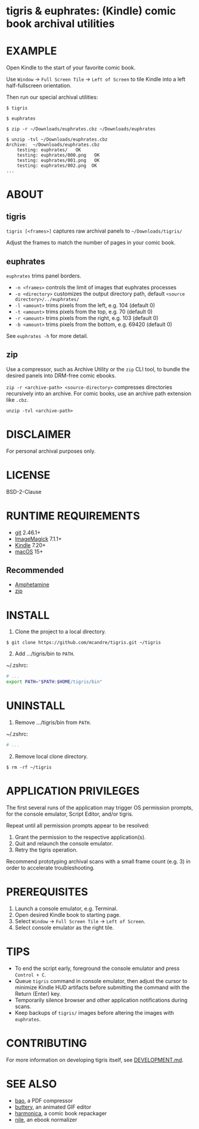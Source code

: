 # tigris & euphrates: (Kindle) comic book archival utilities

# EXAMPLE

Open Kindle to the start of your favorite comic book.

Use `Window` -> `Full Screen Tile` -> `Left of Screen` to tile Kindle into a left half-fullscreen orientation.

Then run our special archival utilities:

```
$ tigris

$ euphrates

$ zip -r ~/Downloads/euphrates.cbz ~/Downloads/euphrates

$ unzip -tvl ~/Downloads/euphrates.cbz
Archive:  ~/Downloads/euphrates.cbz
    testing: euphrates/   OK
    testing: euphrates/000.png   OK
    testing: euphrates/001.png   OK
    testing: euphrates/002.png  OK
...
```

# ABOUT

## tigris

`tigris [<frames>]` captures raw archival panels to `~/Downloads/tigris/`

Adjust the frames to match the number of pages in your comic book.

## euphrates

`euphrates` trims panel borders.

* `-n <frames>` controls the limit of images that euphrates processes
* `-o <directory>` customizes the output directory path, default `<source directory>/../euphrates/`
* `-l <amount>` trims pixels from the left, e.g. 104 (default 0)
* `-t <amount>` trims pixels from the top, e.g. 70 (default 0)
* `-r <amount>` trims pixels from the right, e.g. 103 (default 0)
* `-b <amount>` trims pixels from the bottom, e.g. 69420 (default 0)

See `euphrates -h` for more detail.

## zip

Use a compressor, such as Archive Utility or the `zip` CLI tool, to bundle the desired panels into DRM-free comic ebooks.

`zip -r <archive-path> <source-directory>` compresses directories recursively into an archive. For comic books, use an archive path extension like `.cbz`.

`unzip -tvl <archive-path>`

# DISCLAIMER

For personal archival purposes only.

# LICENSE

BSD-2-Clause

# RUNTIME REQUIREMENTS

* [git](https://git-scm.com/) 2.46.1+
* [ImageMagick](https://imagemagick.org/) 7.1.1+
* [Kindle](https://www.amazon.com/b?ie=UTF8&node=16571048011) 7.20+
* [macOS](https://www.apple.com/macos) 15+

## Recommended

* [Amphetamine](https://apps.apple.com/us/app/amphetamine/id937984704)
* [zip](https://linux.die.net/man/1/zip)

# INSTALL

1. Clone the project to a local directory.

```console
$ git clone https://github.com/mcandre/tigris.git ~/tigris
```

2. Add .../tigris/bin to `PATH`.

~/.zshrc:

```zsh
# ...
export PATH="$PATH:$HOME/tigris/bin"
```

# UNINSTALL

1. Remove .../tigris/bin from `PATH`.

~/.zshrc:

```zsh
# ...
```

2. Remove local clone directory.

```console
$ rm -rf ~/tigris
```

# APPLICATION PRIVILEGES

The first several runs of the application may trigger OS permission prompts, for the console emulator, Script Editor, and/or tigris.

Repeat until all permission prompts appear to be resolved:

1. Grant the permission to the respective application(s).
2. Quit and relaunch the console emulator.
3. Retry the tigris operation.

Recommend prototyping archival scans with a small frame count (e.g. 3) in order to accelerate troubleshooting.

# PREREQUISITES

1. Launch a console emulator, e.g. Terminal.
2. Open desired Kindle book to starting page.
3. Select `Window` -> `Full Screen Tile` -> `Left of Screen`.
4. Select console emulator as the right tile.

# TIPS

* To end the script early, foreground the console emulator and press `Control + C`.
* Queue `tigris` command in console emulator, then adjust the cursor to minimize Kindle HUD artifacts before submitting the command with the Return (Enter) key.
* Temporarily silence browser and other application notifications during scans.
* Keep backups of `tigris/` images before altering the images with `euphrates`.

# CONTRIBUTING

For more information on developing tigris itself, see [DEVELOPMENT.md](DEVELOPMENT.md).

# SEE ALSO

* [bao](https://github.com/mcandre/bao), a PDF compressor
* [buttery](https://github.com/mcandre/buttery), an animated GIF editor
* [harmonica](https://github.com/mcandre/harmonica), a comic book repackager
* [nile](https://github.com/mcandre/nile), an ebook normalizer
